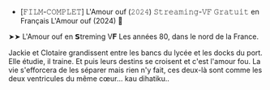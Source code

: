 * [𝙵𝙸𝙻𝙼-𝙲𝙾𝙼𝙿𝙻𝙴𝚃] L'Amour ouf (𝟸𝟶𝟸𝟺) 𝚂𝚝𝚛𝚎𝚊𝚖𝚒𝚗𝚐-𝚅𝙵 𝙶𝚛𝚊𝚝𝚞𝚒𝚝 en Français
L'Amour ouf (2024) 👋

➤➤ L'Amour ouf en 𝗦treming V𝐅
Les années 80, dans le nord de la France.

Jackie et Clotaire grandissent entre les bancs du lycée et les docks du port. Elle étudie, il traine. Et puis leurs destins se croisent et c'est l'amour fou. La vie s'efforcera de les séparer mais rien n'y fait, ces deux-là sont comme les deux ventricules du même cœur... kau dihatiku..
